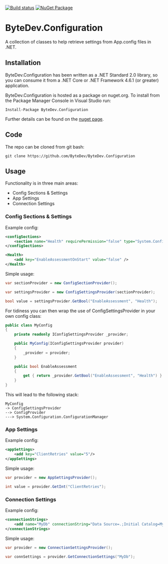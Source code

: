 [![Build status](https://ci.appveyor.com/api/projects/status/github/bytedev/ByteDev.Configuration?branch=master&svg=true)](https://ci.appveyor.com/project/bytedev/ByteDev-Configuration/branch/master)
[![NuGet Package](https://img.shields.io/nuget/v/ByteDev.Configuration.svg)](https://www.nuget.org/packages/ByteDev.Configuration)

# ByteDev.Configuration

A collection of classes to help retrieve settings from App.config files in .NET.

## Installation

ByteDev.Configuration has been written as a .NET Standard 2.0 library, so you can consume it from a .NET Core or .NET Framework 4.6.1 (or greater) application.

ByteDev.Configuration is hosted as a package on nuget.org.  To install from the Package Manager Console in Visual Studio run:

`Install-Package ByteDev.Configuration`

Further details can be found on the [nuget page](https://www.nuget.org/packages/ByteDev.Configuration/).

## Code

The repo can be cloned from git bash:

`git clone https://github.com/ByteDev/ByteDev.Configuration`

## Usage

Functionality is in three main areas:

- Config Sections & Settings
- App Settings
- Connection Settings

### Config Sections & Settings

Example config:

```xml
<configSections>
    <section name="Health" requirePermission="false" type="System.Configuration.NameValueSectionHandler,System,Version=1.0.3300.0, Culture=neutral, PublicKeyToken=b77a5c561934e089" />
</configSections>

<Health>
    <add key="EnableAssessmentOnStart" value="false" />
</Health>
```

Simple usage:

```c#
var sectionProvider = new ConfigSectionProvider();

var settingsProvider = new ConfigSettingsProvider(sectionProvider);

bool value = settingsProvider.GetBool("EnableAssessment", "Health");
```

For tidiness you can then wrap the use of ConfigSettingsProvider in your own config class:

```c#
public class MyConfig
{
	private readonly IConfigSettingsProvider _provider;

	public MyConfig(IConfigSettingsProvider provider)
	{
		_provider = provider;
	}

	public bool EnableAssessment
	{
		get { return _provider.GetBool("EnableAssessment", "Health") }
	}
}
```

This will lead to the following stack:

```
MyConfig
-> ConfigSettingsProvider 
--> ConfigProvider 
---> System.Configuration.ConfigurationManager
```

### App Settings

Example config:

```xml
<appSettings>
	<add key="ClientRetries" value="5"/>
</appSettings>
```

Simple usage:

```c#
var provider = new AppSettingsProvider();

int value = provider.GetInt("ClientRetries");
```

### Connection Settings

Example config:

```xml
<connectionStrings>
	<add name="MyDb" connectionString="Data Source=.;Initial Catalog=MyDb;Integrated Security=True" />
</connectionStrings>
```

Simple usage:

```c#
var provider = new ConnectionSettingsProvider();

var connSettings = provider.GetConnectionSettings("MyDb");
```
